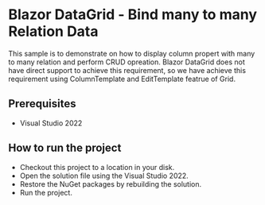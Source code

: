 # Blazor DataGrid - Bind many to many Relation Data

This sample is to demonstrate on how to display column propert with many to many relation and perform CRUD opreation. Blazor DataGrid does not have direct support to achieve this requirement, so we have achieve this requirement using ColumnTemplate and EditTemplate featrue of Grid.

## Prerequisites

* Visual Studio 2022

## How to run the project

* Checkout this project to a location in your disk.
* Open the solution file using the Visual Studio 2022.
* Restore the NuGet packages by rebuilding the solution.
* Run the project.